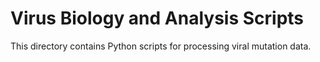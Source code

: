 # Virus Biology and Analysis Scripts

This directory contains Python scripts for processing viral mutation data.
